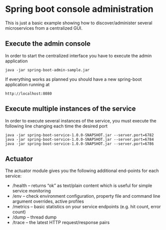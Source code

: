 Spring boot console administration
========

This is just a basic example showing how to discover/administer several microservices from a centralized GUI.

Execute the admin console
--------
 In order to start the centralized interface you have to execute the admin application

    java -jar spring-boot-admin-sample.jar

If everything works as planned you should have a new spring-boot application running at

    http://localhost:8080

Execute multiple instances of the service
--------
In order to execute several instances of the service, you must execute the following line changing each time the
desired port

    java -jar spring-boot-service-1.0.0-SNAPSHOT.jar --server.port=6782
    java -jar spring-boot-service-1.0.0-SNAPSHOT.jar --server.port=6784
    java -jar spring-boot-service-1.0.0-SNAPSHOT.jar --server.port=6786


Actuator
--------
The actuator module gives you the following additional end-points for each service:

* /health – returns “ok” as text/plain content which is useful for simple service monitoring
* /env – check environment configuration, property file and command line argument overrides, active profiles
* /metrics – basic statistics on your service endpoints (e.g. hit count, error count)
* /dump – thread dump
* /trace – the latest HTTP request/response pairs